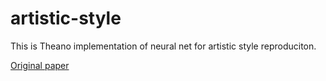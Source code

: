 # artistic-style
This is Theano implementation of neural net for artistic style reproduciton.

[Original paper](http://arxiv.org/abs/1508.06576)
